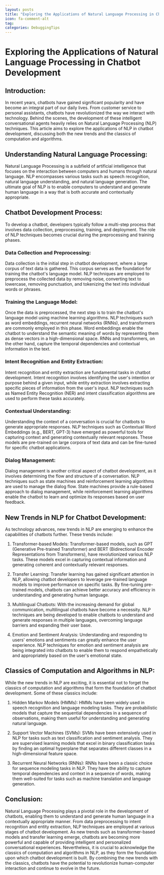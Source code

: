 ```yaml
---
layout: posts
title: "Exploring the Applications of Natural Language Processing in Chatbot Development"
icon: fa-comment-alt
tag:      
categories: DebuggingTips
---
```



# Exploring the Applications of Natural Language Processing in Chatbot Development

## Introduction:
In recent years, chatbots have gained significant popularity and have become an integral part of our daily lives. From customer service to personal assistants, chatbots have revolutionized the way we interact with technology. Behind the scenes, the development of these intelligent conversational agents heavily relies on Natural Language Processing (NLP) techniques. This article aims to explore the applications of NLP in chatbot development, discussing both the new trends and the classics of computation and algorithms.

## Understanding Natural Language Processing:
Natural Language Processing is a subfield of artificial intelligence that focuses on the interaction between computers and humans through natural language. NLP encompasses various tasks such as speech recognition, natural language understanding, and natural language generation. The ultimate goal of NLP is to enable computers to understand and generate human language in a way that is both accurate and contextually appropriate.

## Chatbot Development Process:
To develop a chatbot, developers typically follow a multi-step process that involves data collection, preprocessing, training, and deployment. The role of NLP techniques becomes crucial during the preprocessing and training phases.

### Data Collection and Preprocessing:
Data collection is the initial step in chatbot development, where a large corpus of text data is gathered. This corpus serves as the foundation for training the chatbot's language model. NLP techniques are employed to preprocess the collected data by removing noise, converting text to lowercase, removing punctuation, and tokenizing the text into individual words or phrases.

### Training the Language Model:
Once the data is preprocessed, the next step is to train the chatbot's language model using machine learning algorithms. NLP techniques such as word embeddings, recurrent neural networks (RNNs), and transformers are commonly employed in this phase. Word embeddings enable the chatbot to understand the semantic meaning of words by representing them as dense vectors in a high-dimensional space. RNNs and transformers, on the other hand, capture the temporal dependencies and contextual information in the text.

### Intent Recognition and Entity Extraction:
Intent recognition and entity extraction are fundamental tasks in chatbot development. Intent recognition involves identifying the user's intention or purpose behind a given input, while entity extraction involves extracting specific pieces of information from the user's input. NLP techniques such as Named Entity Recognition (NER) and intent classification algorithms are used to perform these tasks accurately.

### Contextual Understanding:
Understanding the context of a conversation is crucial for chatbots to generate appropriate responses. NLP techniques such as Contextual Word Embeddings (e.g., BERT, GPT-3) have emerged as powerful tools for capturing context and generating contextually relevant responses. These models are pre-trained on large corpora of text data and can be fine-tuned for specific chatbot applications.

### Dialog Management:
Dialog management is another critical aspect of chatbot development, as it involves determining the flow and structure of a conversation. NLP techniques such as state machines and reinforcement learning algorithms are used to manage the dialog flow. State machines provide a rule-based approach to dialog management, while reinforcement learning algorithms enable the chatbot to learn and optimize its responses based on user feedback.

## New Trends in NLP for Chatbot Development:
As technology advances, new trends in NLP are emerging to enhance the capabilities of chatbots further. These trends include:

1. Transformer-based Models: Transformer-based models, such as GPT (Generative Pre-trained Transformer) and BERT (Bidirectional Encoder Representations from Transformers), have revolutionized various NLP tasks. These models excel in capturing contextual information and generating coherent and contextually relevant responses.

2. Transfer Learning: Transfer learning has gained significant attention in NLP, allowing chatbot developers to leverage pre-trained language models to improve performance on specific tasks. By fine-tuning pre-trained models, chatbots can achieve better accuracy and efficiency in understanding and generating human language.

3. Multilingual Chatbots: With the increasing demand for global communication, multilingual chatbots have become a necessity. NLP techniques are being developed to enable chatbots to understand and generate responses in multiple languages, overcoming language barriers and expanding their user base.

4. Emotion and Sentiment Analysis: Understanding and responding to users' emotions and sentiments can greatly enhance the user experience. NLP techniques for emotion and sentiment analysis are being integrated into chatbots to enable them to respond empathetically and appropriately based on the user's emotional state.

## Classics of Computation and Algorithms in NLP:
While the new trends in NLP are exciting, it is essential not to forget the classics of computation and algorithms that form the foundation of chatbot development. Some of these classics include:

1. Hidden Markov Models (HMMs): HMMs have been widely used in speech recognition and language modeling tasks. They are probabilistic models that capture the sequential dependencies in a sequence of observations, making them useful for understanding and generating natural language.

2. Support Vector Machines (SVMs): SVMs have been extensively used in NLP for tasks such as text classification and sentiment analysis. They are supervised learning models that excel in binary classification tasks by finding an optimal hyperplane that separates different classes in a high-dimensional feature space.

3. Recurrent Neural Networks (RNNs): RNNs have been a classic choice for sequence modeling tasks in NLP. They have the ability to capture temporal dependencies and context in a sequence of words, making them well-suited for tasks such as machine translation and language generation.

## Conclusion:
Natural Language Processing plays a pivotal role in the development of chatbots, enabling them to understand and generate human language in a contextually appropriate manner. From data preprocessing to intent recognition and entity extraction, NLP techniques are employed at various stages of chatbot development. As new trends such as transformer-based models and transfer learning emerge, chatbots are becoming more powerful and capable of providing intelligent and personalized conversational experiences. Nevertheless, it is crucial to acknowledge the classics of computation and algorithms in NLP, as they form the foundation upon which chatbot development is built. By combining the new trends with the classics, chatbots have the potential to revolutionize human-computer interaction and continue to evolve in the future.